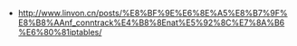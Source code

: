 - http://www.linvon.cn/posts/%E8%BF%9E%E6%8E%A5%E8%B7%9F%E8%B8%AAnf_conntrack%E4%B8%8Enat%E5%92%8C%E7%8A%B6%E6%80%81iptables/